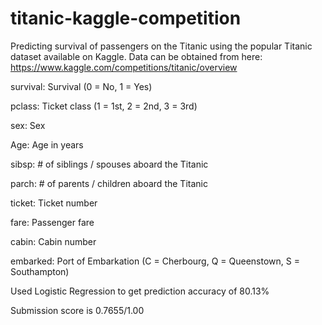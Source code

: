 # titanic-kaggle-competition
Predicting survival of passengers on the Titanic using the popular Titanic dataset available on Kaggle.
Data can be obtained from here: https://www.kaggle.com/competitions/titanic/overview

survival:	Survival	(0 = No, 1 = Yes)

pclass:	Ticket class	(1 = 1st, 2 = 2nd, 3 = 3rd)

sex:	Sex	

Age:	Age in years	

sibsp:	# of siblings / spouses aboard the Titanic	

parch:	# of parents / children aboard the Titanic	

ticket:	Ticket number	

fare:	Passenger fare	

cabin:	Cabin number	

embarked:	Port of Embarkation (C = Cherbourg, Q = Queenstown, S = Southampton)



Used Logistic Regression to get prediction accuracy of 80.13%

Submission score is 0.7655/1.00
